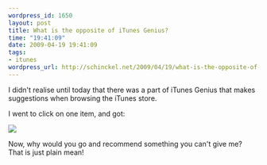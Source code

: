```yaml
--- 
wordpress_id: 1650
layout: post
title: What is the opposite of iTunes Genius?
time: "19:41:09"
date: 2009-04-19 19:41:09
tags: 
- itunes
wordpress_url: http://schinckel.net/2009/04/19/what-is-the-opposite-of-itunes-genius/
---
```

I didn't realise until today that there was a part of iTunes Genius that makes suggestions when browsing the iTunes store.

I went to click on one item, and got:

[![][1]][2]

Now, why would you go and recommend something you can't give me? That is just plain mean!

   [1]: http://ember.realmacmedia.com/files/141098117149eaf87df31d3_m.png
   [2]: http://emberapp.com/schinckel/image/itunes-retard

